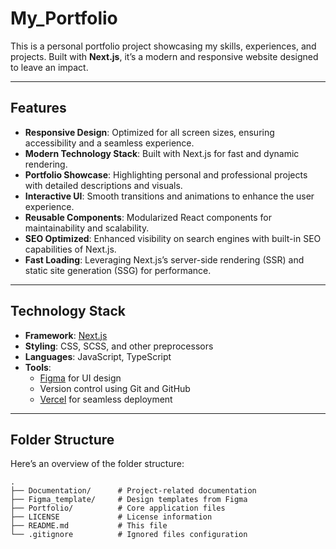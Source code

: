# My_Portfolio

<p>This is a personal portfolio project showcasing my skills, experiences, and projects. Built with <strong>Next.js</strong>, it’s a modern and responsive website designed to leave an impact.</p>

---

## Features

- **Responsive Design**: Optimized for all screen sizes, ensuring accessibility and a seamless experience.
- **Modern Technology Stack**: Built with Next.js for fast and dynamic rendering.
- **Portfolio Showcase**: Highlighting personal and professional projects with detailed descriptions and visuals.
- **Interactive UI**: Smooth transitions and animations to enhance the user experience.
- **Reusable Components**: Modularized React components for maintainability and scalability.
- **SEO Optimized**: Enhanced visibility on search engines with built-in SEO capabilities of Next.js.
- **Fast Loading**: Leveraging Next.js’s server-side rendering (SSR) and static site generation (SSG) for performance.

---

## Technology Stack

- **Framework**: [Next.js](https://nextjs.org/)
- **Styling**: CSS, SCSS, and other preprocessors
- **Languages**: JavaScript, TypeScript
- **Tools**:
  - [Figma](https://www.figma.com/) for UI design
  - Version control using Git and GitHub
  - [Vercel](https://vercel.com/) for seamless deployment

---

## Folder Structure

Here’s an overview of the folder structure:

```plaintext
.
├── Documentation/      # Project-related documentation
├── Figma_template/     # Design templates from Figma
├── Portfolio/          # Core application files
├── LICENSE             # License information
├── README.md           # This file
└── .gitignore          # Ignored files configuration
